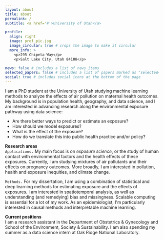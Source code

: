 ```yaml
---
layout: about
title: about
permalink: /
subtitle: <a href='#'>University of Utah</a>

profile:
  align: right
  image: prof_pic.jpg
  image_circular: true # crops the image to make it circular
  more_info: >
    <p>295 Chipeta Way</p>
    <p>Salt Lake City, Utah 84108</p>

news: false # includes a list of news items
selected_papers: false # includes a list of papers marked as "selected={true}"
social: true # includes social icons at the bottom of the page
---
```


I am a PhD student at the University of Utah studying machine learning methods to analyze the effects of air pollution on maternal health outcomes. My background is in population health, geography, and data science, and I am interested in advancing research along the environmental exposure pathway using data science:
* Are there better ways to predict or estimate an exposure?
* How should we model exposures?
* What is the effect of the exposure?
* How do we translate this into public health practice and/or policy?

**Research areas**  
`Applications.` My main focus is on *exposure science*, or the study of human contact with environmental factors and the health effects of these exposures. Currently, I am studying mixtures of air pollutants and their effects on pregnancy outcomes. More broadly, I am interested in pollution, health and exposure inequities, and climate change.

`Methods.` For my dissertation, I am using a combination of statistical and deep learning methods for estimating exposure and the effects of exposures. I am interested in spatiotemporal analysis, as well as understanding (and remedying) bias and missingness. Scalable computing is essential for a lot of my work. As an epidemiologist, I'm particularly interested in causal methods and interpretable machine learning.

**Current positions**  
I am a research assistant in the Department of Obstetrics & Gynecology and School of the Environment, Society & Sustainability. I am also spending my summer as a data science intern at Oak Ridge National Laboratory.
